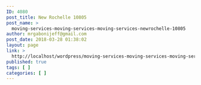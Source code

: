```yaml
---
ID: 4080
post_title: New Rochelle 10805
post_name: >
  moving-services-moving-services-moving-services-newrochelle-10805
author: mrgabonijeff@gmail.com
post_date: 2018-03-28 01:38:02
layout: page
link: >
  http://localhost/wordpress/moving-services-moving-services-moving-services-newrochelle-10805/
published: true
tags: [ ]
categories: [ ]
---
```

